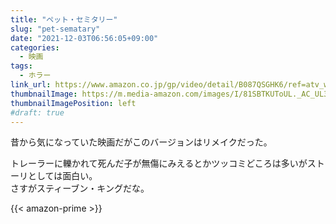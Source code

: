 ```yaml
---
title: "ペット・セミタリー"
slug: "pet-sematary"
date: "2021-12-03T06:56:05+09:00"
categories:
  - 映画
tags:
  - ホラー
link_url: https://www.amazon.co.jp/gp/video/detail/B087QSGHK6/ref=atv_wl_hom_c_unkc_1_2
thumbnailImage: https://m.media-amazon.com/images/I/81SBTKUToUL._AC_UL320_.jpg
thumbnailImagePosition: left
#draft: true
---
```

昔から気になっていた映画だがこのバージョンはリメイクだった。
<!--more-->
トレーラーに轢かれて死んだ子が無傷にみえるとかツッコミどころは多いがストーリとしては面白い。  
さすがスティーブン・キングだな。

{{< amazon-prime >}}
